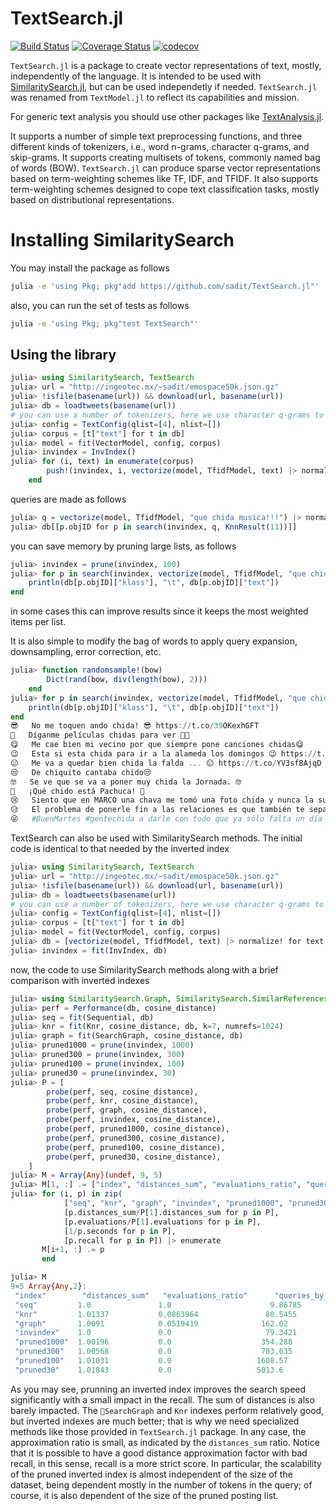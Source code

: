 # TextSearch.jl

[![Build Status](https://travis-ci.org/sadit/TextSearch.jl.svg?branch=master)](https://travis-ci.org/sadit/TextSearch.jl)
[![Coverage Status](https://coveralls.io/repos/github/sadit/TextSearch.jl/badge.svg?branch=master)](https://coveralls.io/github/sadit/TextSearch.jl?branch=master)
[![codecov](https://codecov.io/gh/sadit/TextSearch.jl/branch/master/graph/badge.svg)](https://codecov.io/gh/sadit/TextSearch.jl)


`TextSearch.jl` is a package to create vector representations of text, mostly, independently of the language. It is intended to be used with [SimilaritySearch.jl](https://github.com/sadit/SimilaritySearch.jl), but can be used independetly if needed.
`TextSearch.jl` was renamed from `TextModel.jl` to reflect its capabilities and mission.

For generic text analysis you should use other packages like [TextAnalysis.jl](https://github.com/johnmyleswhite/TextAnalysis.jl).

It supports a number of simple text preprocessing functions, and three different kinds of tokenizers, i.e., word n-grams, character q-grams, and skip-grams. It supports creating multisets of tokens, commonly named bag of words (BOW).
`TextSearch.jl` can produce sparse vector representations based on term-weighting schemes like TF, IDF, and TFIDF. It also supports term-weighting schemes designed to cope text classification tasks, mostly based on distributional representations.

# Installing SimilaritySearch

You may install the package as follows
```bash
julia -e 'using Pkg; pkg"add https://github.com/sadit/TextSearch.jl"'
```
also, you can run the set of tests as follows
```bash
julia -e 'using Pkg; pkg"test TextSearch"'
```

## Using the library
```julia
julia> using SimilaritySearch, TextSearch
julia> url = "http://ingeotec.mx/~sadit/emospace50k.json.gz"
julia> !isfile(basename(url)) && download(url, basename(url))
julia> db = loadtweets(basename(url))
# you can use a number of tokenizers, here we use character q-grams to improve support for informal writing
julia> config = TextConfig(qlist=[4], nlist=[])
julia> corpus = [t["text"] for t in db]
julia> model = fit(VectorModel, config, corpus)
julia> invindex = InvIndex()
julia> for (i, text) in enumerate(corpus)
        push!(invindex, i, vectorize(model, TfidfModel, text) |> normalize!)
    end
```

queries are made as follows
```julia
julia> q = vectorize(model, TfidfModel, "que chida musica!!!") |> normalize!
julia> db[[p.objID for p in search(invindex, q, KnnResult(11))]]
```

you can save memory by pruning large lists, as follows
```julia
julia> invindex = prune(invindex, 100)
julia> for p in search(invindex, vectorize(model, TfidfModel, "que chida musica!!!") |> normalize!, KnnResult(11))
    println(db[p.objID]["klass"], "\t", db[p.objID]["text"])
end
```
in some cases this can improve results since it keeps the most weighted items per list.

It is also simple to modify the bag of words to apply query expansion, downsampling, error correction, etc.
```julia
julia> function randomsample!(bow)
        Dict(rand(bow, div(length(bow), 2)))
    end
julia> for p in search(invindex, vectorize(model, TfidfModel, "que chida musica!!!", randomsample!) |> normalize!, KnnResult(11))
    println(db[p.objID]["klass"], "\t", db[p.objID]["text"])
end
😎	No me toquen ando chida! 😎 https://t.co/39OKexhGFT
🙏	Díganme películas chidas para ver 🙏🏼
😋	Me cae bien mi vecino por que siempre pone canciones chidas😋
😉	Esta si esta chida para ir a la alameda los domingos 😉 https://t.co/vRExWJhOGH
😐	Me va a quedar bien chida la falda ... 😐 https://t.co/YV3sfBAjqD
😒	De chiquito cantaba chido😒
🤓	Se ve que se va a poner muy chida la Jornada. 🤓
💙	¡Qué chido está Pachuca! 💙
😢	Siento que en MARCO una chava me tomó una foto chida y nunca la subieron 😢
😥	El problema de ponerle fin a las relaciones es que también te separas de personas bien chidas que valen la pena 😥
😜	#BuenMartes #gentechida a darle con todo que ya sólo falta un día después de pasado mañana para que llegue el viernes!! 😜
```


TextSearch can also be used with SimilaritySearch methods. The initial code is identical to that needed by the inverted index
```julia
julia> using SimilaritySearch, TextSearch
julia> url = "http://ingeotec.mx/~sadit/emospace50k.json.gz"
julia> !isfile(basename(url)) && download(url, basename(url))
julia> db = loadtweets(basename(url))
# you can use a number of tokenizers, here we use character q-grams to improve support for informal writing
julia> config = TextConfig(qlist=[4], nlist=[])
julia> corpus = [t["text"] for t in db]
julia> model = fit(VectorModel, config, corpus)
julia> db = [vectorize(model, TfidfModel, text) |> normalize! for text in corpus]
julia> invindex = fit(InvIndex, db)
```


now, the code to use SimilaritySearch methods along with a brief comparison with inverted indexes
```julia
julia> using SimilaritySearch.Graph, SimilaritySearch.SimilarReferences
julia> perf = Performance(db, cosine_distance)
julia> seq = fit(Sequential, db)
julia> knr = fit(Knr, cosine_distance, db, k=7, numrefs=1024)
julia> graph = fit(SearchGraph, cosine_distance, db)
julia> pruned1000 = prune(invindex, 1000)
julia> pruned300 = prune(invindex, 300)
julia> pruned100 = prune(invindex, 100)
julia> pruned30 = prune(invindex, 30)
julia> P = [
        probe(perf, seq, cosine_distance),
        probe(perf, knr, cosine_distance),
        probe(perf, graph, cosine_distance),
        probe(perf, invindex, cosine_distance),
        probe(perf, pruned1000, cosine_distance),
        probe(perf, pruned300, cosine_distance),
        probe(perf, pruned100, cosine_distance),
        probe(perf, pruned30, cosine_distance),
    ]
julia> M = Array{Any}(undef, 9, 5)
julia> M[1, :] .= ["index", "distances_sum", "evaluations_ratio", "queries_by_second", "recall"]
julia> for (i, p) in zip(
            ["seq", "knr", "graph", "invindex", "pruned1000", "pruned300", "pruned100", "pruned30"],
            [p.distances_sum/P[1].distances_sum for p in P],
            [p.evaluations/P[1].evaluations for p in P],
            [1/p.seconds for p in P],
            [p.recall for p in P]) |> enumerate
       M[i+1, :] .= p
       end

julia> M
9×5 Array{Any,2}:
 "index"        "distances_sum"   "evaluations_ratio"      "queries_by_second"   "recall"
 "seq"         1.0               1.0                      9.86785               1.0      
 "knr"         1.01337           0.0863964               80.5455                0.809028 
 "graph"       1.0091            0.0519419              162.02                  0.864583 
 "invindex"    1.0               0.0                     79.3421                0.998264 
 "pruned1000"  1.00196           0.0                    354.288                 0.942708 
 "pruned300"   1.00568           0.0                    703.035                 0.875    
 "pruned100"   1.01031           0.0                   1608.57                  0.762153 
 "pruned30"    1.01843           0.0                   5013.6                   0.625868
```

As you may see, prunning an inverted index improves the search speed significantly with
a small impact in the recall. The sum of distances is also barely impacted. The `SearchGraph` and
`Knr` indexes perform relatively good, but inverted indexes are much better; that is why we need specialized methods like those provided in `TextSearch.jl` package. In any case, the approximation ratio is small, as indicated by the `distances_sum` ratio. Notice that it is possible to have a good distance approximation factor with bad recall, in this sense, recall is a more strict score.
In particular, the scalability of the pruned inverted index is almost independent of the size of the dataset, being dependent mostly in the number of tokens in the query; of course, it is also dependent of the size of the pruned posting list.
